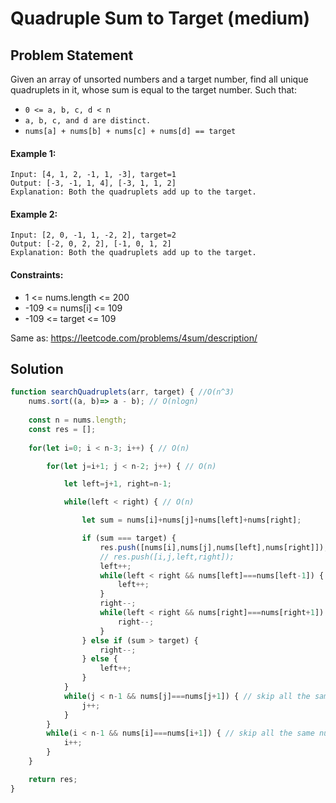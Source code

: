 # Quadruple Sum to Target (medium)

## Problem Statement
Given an array of unsorted numbers and a target number, find all unique quadruplets in it, whose sum is equal to the target number. Such that:

- `0 <= a, b, c, d < n`
- `a, b, c, and d are distinct.`
- `nums[a] + nums[b] + nums[c] + nums[d] == target`

#### Example 1:
```
Input: [4, 1, 2, -1, 1, -3], target=1
Output: [-3, -1, 1, 4], [-3, 1, 1, 2]
Explanation: Both the quadruplets add up to the target.
```
#### Example 2:
```
Input: [2, 0, -1, 1, -2, 2], target=2
Output: [-2, 0, 2, 2], [-1, 0, 1, 2]
Explanation: Both the quadruplets add up to the target.
```

#### Constraints:
- 1 <= nums.length <= 200
- -109 <= nums[i] <= 109
- -109 <= target <= 109

Same as: https://leetcode.com/problems/4sum/description/

## Solution

```javascript
function searchQuadruplets(arr, target) { //O(n^3)
    nums.sort((a, b)=> a - b); // O(nlogn)
    
    const n = nums.length;
    const res = [];
    
    for(let i=0; i < n-3; i++) { // O(n)

        for(let j=i+1; j < n-2; j++) { // O(n)

            let left=j+1, right=n-1;

            while(left < right) { // O(n)

                let sum = nums[i]+nums[j]+nums[left]+nums[right];

                if (sum === target) {
                    res.push([nums[i],nums[j],nums[left],nums[right]]);
                    // res.push([i,j,left,right]);
                    left++;
                    while(left < right && nums[left]===nums[left-1]) { // skip all the same numbers
                        left++;
                    }
                    right--;
                    while(left < right && nums[right]===nums[right+1]) { // skip all the same numbers
                        right--;
                    }
                } else if (sum > target) {
                    right--;
                } else {
                    left++;
                }
            }
            while(j < n-1 && nums[j]===nums[j+1]) { // skip all the same numbers
                j++;
            }
        }
        while(i < n-1 && nums[i]===nums[i+1]) { // skip all the same numbers
            i++;
        }
    }

    return res;
}
```
